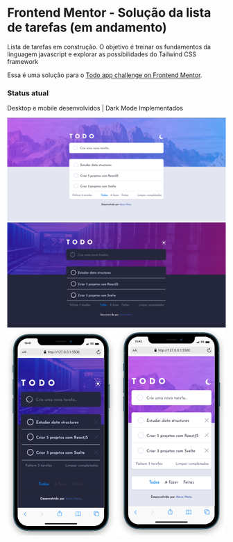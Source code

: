 # Frontend Mentor - Solução da lista de tarefas (em andamento)

Lista de tarefas em construção. O objetivo é treinar os fundamentos da linguagem javascript e explorar as possibilidades do Tailwind CSS framework

Essa é uma solução para o [Todo app challenge on Frontend Mentor](https://www.frontendmentor.io/challenges/todo-app-Su1_KokOW). 

### Status atual

Desktop e mobile desenvolvidos | Dark Mode Implementados

![](images/print3%20Destop%20%20Light%20Mode.png)
![](images/print4%20Desktop%20Dark%20Mode.png)
![](images/print5%20Mobile%20Dark%20.png)
![](images/print6%20Mobile%20Light.png)